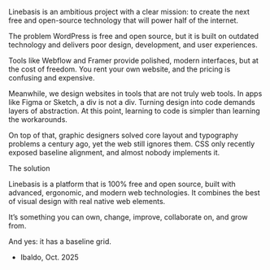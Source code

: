Linebasis is an ambitious project with a clear mission: to create the next free and open-source technology that will power half of the internet.

The problem
WordPress is free and open source, but it is built on outdated technology and delivers poor design, development, and user experiences.

Tools like Webflow and Framer provide polished, modern interfaces, but at the cost of freedom. You rent your own website, and the pricing is confusing and expensive.

Meanwhile, we design websites in tools that are not truly web tools. In apps like Figma or Sketch, a div is not a div. Turning design into code demands layers of abstraction. At this point, learning to code is simpler than learning the workarounds.

On top of that, graphic designers solved core layout and typography problems a century ago, yet the web still ignores them. CSS only recently exposed baseline alignment, and almost nobody implements it.

The solution

Linebasis is a platform that is 100% free and open source, built with advanced, ergonomic, and modern web technologies. It combines the best of visual design with real native web elements.

It’s something you can own, change, improve, collaborate on, and grow from.

And yes: it has a baseline grid.

- Ibaldo, Oct. 2025
